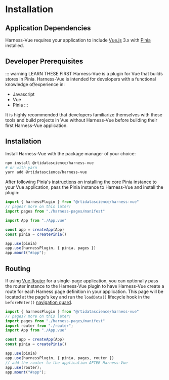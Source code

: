 # Installation

## Application Dependencies
Harness-Vue requires your application to include [Vue.js](https://vuejs.org/) 3.x with [Pinia](https://pinia.vuejs.org/) installed.

## Developer Prerequisites
::: warning LEARN THESE FIRST
Harness-Vue is a plugin for Vue that builds stores in Pinia. Harness-Vue is intended for developers with a functional knowledge of/experience in:

* Javascript
* Vue
* Pinia
:::

It is highly recommended that developers familiarize themselves with these tools and build projects in Vue without Harness-Vue before building their first Harness-Vue application.

## Installation
Install Harness-Vue with the package manager of your choice:
```sh
npm install @rtidatascience/harness-vue
# or with yarn
yarn add @rtidatascience/harness-vue
```

After following Pinia's [instructions](https://pinia.vuejs.org/getting-started.html) on installing the core Pinia instance to your Vue application, pass the Pinia instance to Harness-Vue and install the plugin:

```javascript
import { harnessPlugin } from "@rtidatascience/harness-vue"
// pages? more on this later!
import pages from "./harness-pages/manifest"

import App from "./App.vue"

const app = createApp(App)
const pinia = createPinia()

app.use(pinia)
app.use(harnessPlugin, { pinia, pages })
app.mount("#app");
```

## Routing
If using [Vue Router](https://router.vuejs.org/) for a single-page application, you can optionally pass the router instance to the Harness-Vue plugin to have Harness-Vue create a route for each Harness page definition in your application. This page will be located at the page's key and run the `loadData()` lifecycle hook in the `beforeEnter()` [navigation guard](https://router.vuejs.org/guide/advanced/navigation-guards.html#per-route-guard).

```javascript
import { harnessPlugin } from "@rtidatascience/harness-vue"
// pages? more on this later!
import pages from "./harness-pages/manifest"
import router from "./router";
import App from "./App.vue"

const app = createApp(App)
const pinia = createPinia()

app.use(pinia)
app.use(harnessPlugin, { pinia, pages, router })
// add the router to the application AFTER Harness-Vue
app.use(router);
app.mount("#app");
```